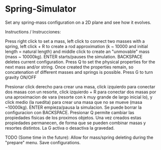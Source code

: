 # Spring-Simulator
Set any spring-mass configuration on a 2D plane and see how it evolves. 

Instructions / Instrucciones:

Press right click to set a mass, left click to connect two masses with a spring, 
left click + R to create a rod approximation (k ~ 10000 and initial length = natural length)
and middle click to create an "unmovable" mass (mass ~ 10000kg). ENTER starts/pauses the simulation.
BACKSPACE deletes current configuration. Press Q to set the physical properties 
for the next mass and/or string. Once created the properties remain, so concatenation
of different masses and springs is possible. Press G to turn gravity ON/OFF

Presionar click derecho para crear una masa, click izquierdo para conectar dos masas con un resorte,
click izquierdo + R para conectar dos masas por una aproximacion de vara (resorte con k muy grande de largo inicial lo),
y click medio (la ruedita) para crear una masa que no se mueve (masa ~10000kg). ENTER empieza/pausa la simulacion.
Se puede borrar la configuracion con BACKSPACE. Presionar Q permite cambiar las propiedades fisicas
de los proximos objetos. Una vez creados estas propiedades permanecen, de forma que se pueden combinar
masas y resortes distintos. La G activa o desactiva la gravedad.

TODO (Some time in the future): 
Allow for mass/spring deleting during the "prepare" menu. Save configurations.
